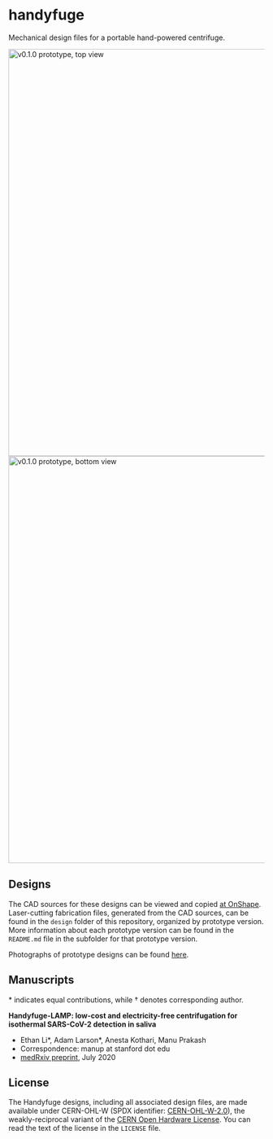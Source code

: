 # handyfuge
Mechanical design files for a portable hand-powered centrifuge.

<img src="https://raw.githubusercontent.com/ethanjli/handyfuge/master/docs/images/v0.1.0_top.jpg" width=800 alt="v0.1.0 prototype, top view">

<img src="https://raw.githubusercontent.com/ethanjli/handyfuge/master/docs/images/v0.1.0_bottom.jpg" width=800 alt="v0.1.0 prototype, bottom view">


## Designs

The CAD sources for these designs can be viewed and copied [at OnShape](https://cad.onshape.com/documents/2cf671f300bec1e37c7aebdd/w/50c80549fc61639971846d73/e/14e672d36cf51ed47f4d48e6?configuration=List_Y2HIPiqMowNxyx%3DDefault%3BList_p3Npt1bOHtHOFd%3DGuard%3BList_t8Keu0A1rNYTF2%3D_1_5_mL_tube). Laser-cutting fabrication files, generated from the CAD sources, can be found in the `design` folder of this repository, organized by prototype version. More information about each prototype version can be found in the `README.md` file in the subfolder for that prototype version.

Photographs of prototype designs can be found [here](https://drive.google.com/drive/folders/1ZNTd_ySJtXn2qwRWTb83T112aYDAMxPa?usp=sharing).


## Manuscripts

\* indicates equal contributions, while † denotes corresponding author.

**Handyfuge-LAMP: low-cost and electricity-free centrifugation for isothermal SARS-CoV-2 detection in saliva**

- Ethan Li\*, Adam Larson\*, Anesta Kothari, Manu Prakash
- Correspondence: manup at stanford dot edu
- [medRxiv preprint](https://www.medrxiv.org/content/10.1101/2020.06.30.20143255v1), July 2020



## License

The Handyfuge designs, including all associated design files, are made available under CERN-OHL-W (SPDX identifier: [CERN-OHL-W-2.0](https://spdx.org/licenses/CERN-OHL-W-2.0.html)), the weakly-reciprocal variant of the [CERN Open Hardware License](https://ohwr.org/project/cernohl/wikis/Documents/CERN-OHL-version-2). You can read the text of the license in the `LICENSE` file.

